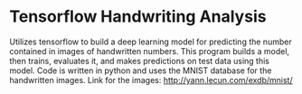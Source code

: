 # Tensorflow Handwriting Analysis
Utilizes tensorflow to build a deep learning model for predicting the number contained in images of handwritten numbers. This program builds a model, then trains, evaluates it, and makes predictions on test data using this model. Code is written in python and uses the MNIST database for the handwritten images. Link for the images: http://yann.lecun.com/exdb/mnist/
